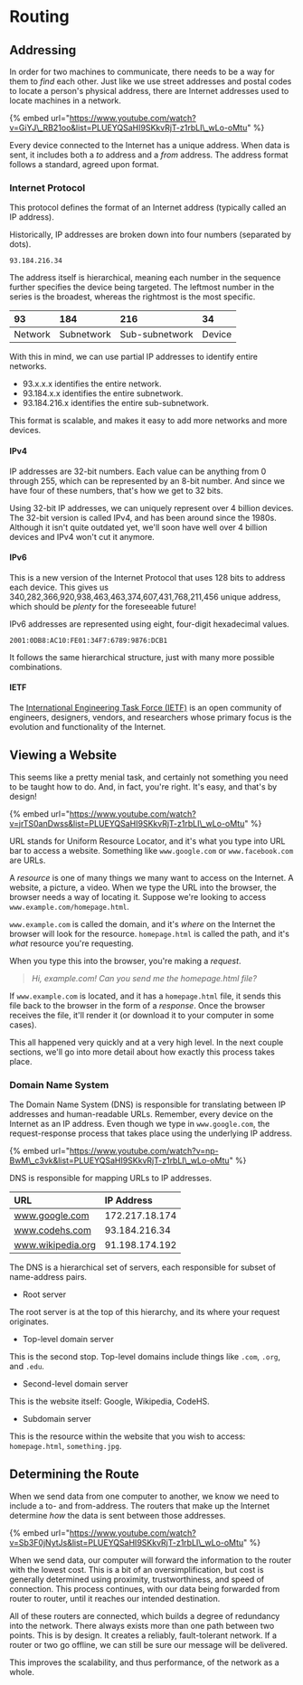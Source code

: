 # Routing

## Addressing

In order for two machines to communicate, there needs to be a way for them to _find_ each other. Just like we use street addresses and postal codes to locate a person's physical address, there are Internet addresses used to locate machines in a network.

{% embed url="https://www.youtube.com/watch?v=GiYJ\_RB21oo&list=PLUEYQSaHI9SKkvRjT-z1rbLI\_wLo-oMtu" %}

Every device connected to the Internet has a unique address. When data is sent, it includes both a _to_ address and a _from_ address. The address format follows a standard, agreed upon format.

### Internet Protocol

This protocol defines the format of an Internet address \(typically called an IP address\).

Historically, IP addresses are broken down into four numbers \(separated by dots\).

```text
93.184.216.34
```

The address itself is hierarchical, meaning each number in the sequence further specifies the device being targeted. The leftmost number in the series is the broadest, whereas the rightmost is the most specific.

| 93 | 184 | 216 | 34 |
| :--- | :--- | :--- | :--- |
| Network | Subnetwork | Sub-subnetwork | Device |

With this in mind, we can use partial IP addresses to identify entire networks.

* 93.x.x.x identifies the entire network.
* 93.184.x.x identifies the entire subnetwork.
* 93.184.216.x identifies the entire sub-subnetwork.

This format is scalable, and makes it easy to add more networks and more devices.

#### IPv4

IP addresses are 32-bit numbers. Each value can be anything from 0 through 255, which can be represented by an 8-bit number. And since we have four of these numbers, that's how we get to 32 bits.

Using 32-bit IP addresses, we can uniquely represent over 4 billion devices. The 32-bit version is called IPv4, and has been around since the 1980s. Although it isn't quite outdated yet, we'll soon have well over 4 billion devices and IPv4 won't cut it anymore.

#### IPv6

This is a new version of the Internet Protocol that uses 128 bits to address each device. This gives us 340,282,366,920,938,463,463,374,607,431,768,211,456 unique address, which should be _plenty_ for the foreseeable future!

IPv6 addresses are represented using eight, four-digit hexadecimal values.

```text
2001:0DB8:AC10:FE01:34F7:6789:9876:DCB1
```

It follows the same hierarchical structure, just with many more possible combinations.

#### IETF

The [International Engineering Task Force \(IETF\)](https://www.ietf.org/) is an open community of engineers, designers, vendors, and researchers whose primary focus is the evolution and functionality of the Internet.

## Viewing a Website

This seems like a pretty menial task, and certainly not something you need to be taught how to do. And, in fact, you're right. It's easy, and that's by design!

{% embed url="https://www.youtube.com/watch?v=jrTS0anDwss&list=PLUEYQSaHI9SKkvRjT-z1rbLI\_wLo-oMtu" %}

URL stands for Uniform Resource Locator, and it's what you type into URL bar to access a website. Something like `www.google.com` or `www.facebook.com` are URLs.

A _resource_ is one of many things we many want to access on the Internet. A website, a picture, a video. When we type the URL into the browser, the browser needs a way of locating it. Suppose we're looking to access `www.example.com/homepage.html`.

`www.example.com` is called the domain, and it's _where_ on the Internet the browser will look for the resource. `homepage.html` is called the path, and it's _what_ resource you're requesting.

When you type this into the browser, you're making a _request_.

> _Hi, example.com! Can you send me the homepage.html file?_

If `www.example.com` is located, and it has a `homepage.html` file, it sends this file back to the browser in the form of a _response_. Once the browser receives the file, it'll render it \(or download it to your computer in some cases\).

This all happened very quickly and at a very high level. In the next couple sections, we'll go into more detail about how exactly this process takes place.

### Domain Name System

The Domain Name System \(DNS\) is responsible for translating between IP addresses and human-readable URLs. Remember, every device on the Internet as an IP address. Even though we type in `www.google.com`, the request-response process that takes place using the underlying IP address.

{% embed url="https://www.youtube.com/watch?v=np-BwM\_c3vk&list=PLUEYQSaHI9SKkvRjT-z1rbLI\_wLo-oMtu" %}

DNS is responsible for mapping URLs to IP addresses.

| URL | IP Address |
| :--- | :--- |
| www.google.com | 172.217.18.174 |
| www.codehs.com | 93.184.216.34 |
| www.wikipedia.org | 91.198.174.192 |

The DNS is a hierarchical set of servers, each responsible for subset of name-address pairs.

* Root server

The root server is at the top of this hierarchy, and its where your request originates.

* Top-level domain server

This is the second stop. Top-level domains include things like `.com`, `.org`, and `.edu`.

* Second-level domain server

This is the website itself: Google, Wikipedia, CodeHS.

* Subdomain server

This is the resource within the website that you wish to access: `homepage.html`, `something.jpg`.

## Determining the Route

When we send data from one computer to another, we know we need to include a to- and from-address. The routers that make up the Internet determine _how_ the data is sent between those addresses.

{% embed url="https://www.youtube.com/watch?v=Sb3F0jNytJs&list=PLUEYQSaHI9SKkvRjT-z1rbLI\_wLo-oMtu" %}

When we send data, our computer will forward the information to the router with the lowest cost. This is a bit of an oversimplification, but cost is generally determined using proximity, trustworthiness, and speed of connection. This process continues, with our data being forwarded from router to router, until it reaches our intended destination.

All of these routers are connected, which builds a degree of redundancy into the network. There always exists more than one path between two points. This is by design. It creates a reliably, fault-tolerant network. If a router or two go offline, we can still be sure our message will be delivered.

This improves the scalability, and thus performance, of the network as a whole.

